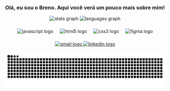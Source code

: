 <h3 align="center">Olá, eu sou o Breno. Aqui você verá um pouco mais sobre mim!</h3>


<div align="center">
  <img src="https://github-readme-stats.vercel.app/api?username=1BrenoAlv&hide_title=false&hide_rank=false&show_icons=true&include_all_commits=true&count_private=true&disable_animations=false&theme=algolia&locale=en&hide_border=false" height="110" alt="stats graph"  />
  <img src="https://github-readme-stats.vercel.app/api/top-langs?username=1BrenoAlv&locale=en&hide_title=false&layout=compact&card_width=320&langs_count=5&theme=algolia&hide_border=false" height="110" alt="languages graph"  />
</div>

###

<div align="center">
  <img src="https://cdn.jsdelivr.net/gh/devicons/devicon/icons/javascript/javascript-original.svg" height="25" alt="javascript logo"  />
  <img width="12" />
  <img src="https://cdn.jsdelivr.net/gh/devicons/devicon/icons/html5/html5-original.svg" height="25" alt="html5 logo"  />
  <img width="12" />
  <img src="https://cdn.jsdelivr.net/gh/devicons/devicon/icons/css3/css3-original.svg" height="25" alt="css3 logo"  />
  <img width="12" />
  <img src="https://cdn.jsdelivr.net/gh/devicons/devicon/icons/figma/figma-original.svg" height="25" alt="figma logo"  />
</div>

###

<div align="center">
  <a href="brenoalves.queirozoficial@gmail.com" target="_blank">
    <img src="https://img.shields.io/static/v1?message=Gmail&logo=gmail&label=&color=D14836&logoColor=white&labelColor=&style=for-the-badge" height="25" alt="gmail logo"  />
  </a>
  <a href="https://www.linkedin.com/in/brenoalvesdequeiroz/" target="_blank">
    <img src="https://img.shields.io/static/v1?message=LinkedIn&logo=linkedin&label=&color=0077B5&logoColor=white&labelColor=&style=for-the-badge" height="25" alt="linkedin logo"  />
  </a>
</div>

<br clear="both">

<img src="https://raw.githubusercontent.com/1BrenoAlv/1BrenoAlv/output/snake.svg" alt="Snake animation" />


